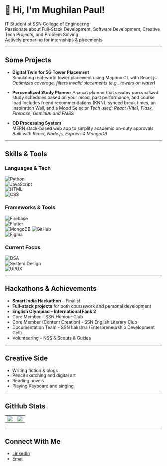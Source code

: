 # 👋 Hi, I'm Mughilan Paul!

IT Student at SSN College of Engineering  
Passionate about Full-Stack Development, Software Development, Creative Tech Projects, and Problem Solving  
Actively preparing for internships & placements

---

## Some Projects

- **Digital Twin for 5G Tower Placement**  
  Simulating real-world tower placement using Mapbox GL with React.js  
  _Optimizes coverage, filters invalid placements (e.g., towers on water)_

- **Personalized Study Planner**
  A smart planner that creates personalized study schedules based on your mood, past performance, and course load
  Includes friend recommendations (KNN), synced break times, an Inspiration Wall, and a Mood Selector
  _Tech used: React (Vite), Flask, Firebase, GeminiAI and FAISS_

- **OD Processing System**  
  MERN stack-based web app to simplify academic on-duty approvals  
  _Built with React, Node.js, Express & MongoDB_

---

## Skills & Tools

### Languages & Tech  
![Python](https://img.shields.io/badge/Python-3776AB?style=flat&logo=python&logoColor=white)  
![JavaScript](https://img.shields.io/badge/JavaScript-F7DF1E?style=flat&logo=javascript&logoColor=black)  
![HTML](https://img.shields.io/badge/HTML5-E34F26?style=flat&logo=html5&logoColor=white)  
![CSS](https://img.shields.io/badge/CSS3-1572B6?style=flat&logo=css3&logoColor=white)

### Frameworks & Tools  
![Firebase](https://img.shields.io/badge/Firebase-FFCA28?style=flat&logo=firebase&logoColor=black)  
![Flutter](https://img.shields.io/badge/Flutter-02569B?style=flat&logo=flutter&logoColor=white)  
![MongoDB](https://img.shields.io/badge/MongoDB-4EA94B?style=flat&logo=mongodb&logoColor=white)
![GitHub](https://img.shields.io/badge/GitHub-181717?style=flat&logo=github&logoColor=white)  
![Figma](https://img.shields.io/badge/Figma-F24E1E?style=flat&logo=figma&logoColor=white)

### Current Focus  
![DSA](https://img.shields.io/badge/Practicing-DSA-blueviolet)  
![System Design](https://img.shields.io/badge/Learning-System%20Design-orange)  
![UI/UX](https://img.shields.io/badge/Exploring-UI%2FUX-yellowgreen)  

---

## Hackathons & Achievements

- **Smart India Hackathon** – Finalist  
- **Full-stack projects** for both coursework and personal development  
- **English Olympiad – International Rank 2**  
- Core Member – SSN Humour Club 
- Core Member (Content Creation) - SSN English Literary Club
- Documentation Team - SSN Lakshya (Enterpreneurship Development Cell) 
- Volunteering – NSS & Scouts & Guides  

---

## Creative Side

- Writing fiction & blogs  
- Pencil sketching and digital art  
- Reading novels
- Playing Keyboard and singing  

---

## GitHub Stats

<table>
<tr>
<td>
<img src="https://github-readme-stats.vercel.app/api?username=Mughil128&show_icons=true&hide_title=true&hide_rank=false&count_private=true&theme=transparent" />
</td>
<td>
<img src="https://github-readme-stats.vercel.app/api/top-langs/?username=Mughil128&layout=compact&theme=transparent" />
</td>
</tr>
</table>

---

## Connect With Me

- [LinkedIn](https://www.linkedin.com/in/mughil128/)
- [Email](mailto:mughilan02@gmail.com)
